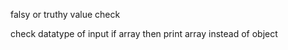 falsy or truthy value check



check datatype of input if array then print array instead of object

